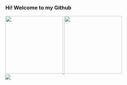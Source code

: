 <h3> Hi! Welcome to my Github</h3>

<div>
   <a href="https://github.com/Ruh-S2">
   <img height="180em" src="https://github-readme-stats.vercel.app/api?username=Ruh-S2&show_icons=true&theme=dark&include_all_commits=true&count_private=true"/>
   <img height="180em" src="https://github-readme-stats.vercel.app/api/top-langs/?username=Ruh-S2&layout=compact&langs_count=6&theme=dark"/>
</div>

<div>
  <a href="https://www.linkedin.com/in/ruth-araujo-5573581a2/" target="_blank"> <img src="https://img.shields.io/badge/-LinkedIn-%230077B5?style=for-the-badge&logo=linkedin&logoColor=white" target="_blank"></a>
</div>
